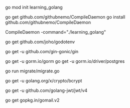 <!-- create modul -->
go mod init learning_golang

<!-- auto run -->
go get github.com/githubnemo/CompileDaemon
go install github.com/githubnemo/CompileDaemon

<!-- to auto run -->
CompileDaemon -command="./learning_golang"

<!-- env -->
go get github.com/joho/godotenv

<!-- framework gin -->
go get -u github.com/gin-gonic/gin

<!-- orm for GO -->
go get -u gorm.io/gorm
go get -u gorm.io/driver/postgres

<!-- migrate -->
go run migrate/migrate.go

<!-- bcrypt -->
go get -u golang.org/x/crypto/bcrypt

<!-- jwt -->
go get -u github.com/golang-jwt/jwt/v4

<!-- gomail -->
go get gopkg.in/gomail.v2